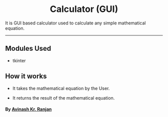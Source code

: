 <h1 align="center">Calculator (GUI)</h1>
It is GUI based calculator used to calculate any simple mathematical equation.

---

## Modules Used

- tkinter

## How it works

- It takes the mathematical equation by the User.

- It returns the result of the mathematical equation.

#### By [Avinash Kr. Ranjan](https://github.com/avinashkranjan)
